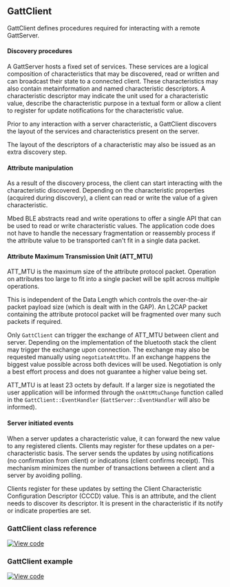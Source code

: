 ## GattClient

GattClient defines procedures required for interacting with a remote GattServer.

#### Discovery procedures

A GattServer hosts a fixed set of services. These services are a logical composition of characteristics that may be discovered, read or written and can broadcast their state to a connected client. These characteristics may also contain metainformation and named characteristic descriptors. A characteristic descriptor may indicate the unit used for a characteristic value, describe the characteristic purpose in a textual form or allow a client to register for update notifications for the characteristic value.

Prior to any interaction with a server characteristic, a GattClient discovers the layout of the services and characteristics present on the server.

The layout of the descriptors of a characteristic may also be issued as an extra discovery step.

#### Attribute manipulation

As a result of the discovery process, the client can start interacting with the characteristic discovered. Depending on the characteristic properties (acquired during discovery), a client can read or write the value of a given characteristic.

Mbed BLE abstracts read and write operations to offer a single API that can be used to read or write characteristic values. The application code does not have to handle the necessary fragmentation or reassembly process if the attribute value to be transported can't fit in a single data packet.

#### Attribute Maximum Transmission Unit (ATT_MTU)

ATT_MTU is the maximum size of the attribute protocol packet. Operation on attributes too large to fit into a single packet will be split across multiple operations.

This is independent of the Data Length which controls the over-the-air packet payload size (which is dealt with in the GAP). An L2CAP packet containing the attribute protocol packet will be fragmented over many such packets if required.

Only `GattClient` can trigger the exchange of ATT_MTU between client and server. Depending on the implementation of the bluetooth stack the client may trigger the exchange upon connection. The exchange may also be requested manually using `negotiateAttMtu`. If an exchange happens the biggest value possible across both devices will be used. Negotiation is only a best effort process and does not guarantee a higher value being set. 

ATT_MTU is at least 23 octets by default. If a larger size is negotiated the user application will be informed through the `onAttMtuChange` function called in the `GattClient::EventHandler` (`GattServer::EventHandler` will also be informed).

#### Server initiated events

When a server updates a characteristic value, it can forward the new value to any registered clients. Clients may register for these updates on a per-characteristic basis. The server sends the updates by using notifications (no confirmation from client) or indications (client confirms receipt). This mechanism minimizes the number of transactions between a client and a server by avoiding polling.

Clients register for these updates by setting the Client Characteristic Configuration Descriptor (CCCD) value. This is an attribute, and the client needs to discover its descriptor. It is present in the characteristic if its notify or indicate properties are set.

### GattClient class reference

[![View code](https://www.mbed.com/embed/?type=library)](https://os.mbed.com/docs/development/mbed-os-api-doxy/class_gatt_client.html)

### GattClient example

[![View code](https://www.mbed.com/embed/?url=https://os.mbed.com/teams/mbed-os-examples/code/mbed-os-example-ble-GattClient/)](https://os.mbed.com/teams/mbed-os-examples/code/mbed-os-example-ble-GattClient/file/71d7cec222eb/main.cpp)
